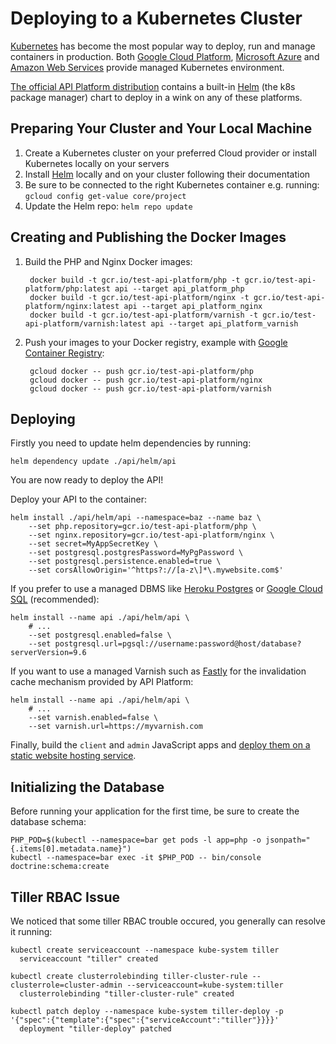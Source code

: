 # Deploying to a Kubernetes Cluster

[Kubernetes](https://kubernetes.io/) has become the most popular way to deploy, run and manage containers in production.
Both [Google Cloud Platform](https://cloud.google.com/kubernetes-engine/), [Microsoft Azure](https://azure.microsoft.com/en-us/services/container-service/kubernetes/)
and [Amazon Web Services](https://aws.amazon.com/eks/) provide managed Kubernetes environment.

[The official API Platform distribution](../distribution/index.md) contains a built-in [Helm](https://helm.sh/) (the k8s
package manager) chart to deploy in a wink on any of these platforms.

## Preparing Your Cluster and Your Local Machine

1. Create a Kubernetes cluster on your preferred Cloud provider or install Kubernetes locally on your servers
2. Install [Helm](https://helm.sh/) locally and on your cluster following their documentation
3. Be sure to be connected to the right Kubernetes container e.g. running: `gcloud config get-value core/project`
4. Update the Helm repo: `helm repo update`

## Creating and Publishing the Docker Images

1. Build the PHP and Nginx Docker images:

        docker build -t gcr.io/test-api-platform/php -t gcr.io/test-api-platform/php:latest api --target api_platform_php
        docker build -t gcr.io/test-api-platform/nginx -t gcr.io/test-api-platform/nginx:latest api --target api_platform_nginx
        docker build -t gcr.io/test-api-platform/varnish -t gcr.io/test-api-platform/varnish:latest api --target api_platform_varnish

2. Push your images to your Docker registry, example with [Google Container Registry](https://cloud.google.com/container-registry/):

        gcloud docker -- push gcr.io/test-api-platform/php
        gcloud docker -- push gcr.io/test-api-platform/nginx
        gcloud docker -- push gcr.io/test-api-platform/varnish

## Deploying

Firstly you need to update helm dependencies by running:

    helm dependency update ./api/helm/api

You are now ready to deploy the API!

Deploy your API to the container:

    helm install ./api/helm/api --namespace=baz --name baz \
        --set php.repository=gcr.io/test-api-platform/php \
        --set nginx.repository=gcr.io/test-api-platform/nginx \
        --set secret=MyAppSecretKey \
        --set postgresql.postgresPassword=MyPgPassword \
        --set postgresql.persistence.enabled=true \
        --set corsAllowOrigin='^https?://[a-z\]*\.mywebsite.com$'

If you prefer to use a managed DBMS like [Heroku Postgres](https://www.heroku.com/postgres) or
[Google Cloud SQL](https://cloud.google.com/sql/docs/postgres/) (recommended):

    helm install --name api ./api/helm/api \
        # ...
        --set postgresql.enabled=false \
        --set postgresql.url=pgsql://username:password@host/database?serverVersion=9.6

If you want to use a managed Varnish such as [Fastly](https://www.fastly.com) for the invalidation cache mechanism
provided by API Platform:

    helm install --name api ./api/helm/api \
        # ...
        --set varnish.enabled=false \
        --set varnish.url=https://myvarnish.com

Finally, build the `client` and `admin` JavaScript apps and [deploy them on a static
website hosting service](https://github.com/facebookincubator/create-react-app/blob/master/packages/react-scripts/template/README.md#deployment).

## Initializing the Database

Before running your application for the first time, be sure to create the database schema:

    PHP_POD=$(kubectl --namespace=bar get pods -l app=php -o jsonpath="{.items[0].metadata.name}")
    kubectl --namespace=bar exec -it $PHP_POD -- bin/console doctrine:schema:create

## Tiller RBAC Issue

We noticed that some tiller RBAC trouble occured, you generally can resolve it running:

    kubectl create serviceaccount --namespace kube-system tiller
      serviceaccount "tiller" created

    kubectl create clusterrolebinding tiller-cluster-rule --clusterrole=cluster-admin --serviceaccount=kube-system:tiller
      clusterrolebinding "tiller-cluster-rule" created

    kubectl patch deploy --namespace kube-system tiller-deploy -p '{"spec":{"template":{"spec":{"serviceAccount":"tiller"}}}}'
      deployment "tiller-deploy" patched